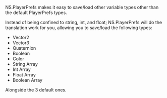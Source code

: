 NS.PlayerPrefs makes it easy to save/load other variable types other than the default PlayerPrefs types.

Instead of being confined to string, int, and float;
NS.PlayerPrefs will do the translation work for you, allowing you to save/load the following types:
- Vector2
- Vector3
- Quaternion
- Boolean
- Color
- String Array
- Int Array
- Float Array
- Boolean Array

Alongside the 3 default ones.
